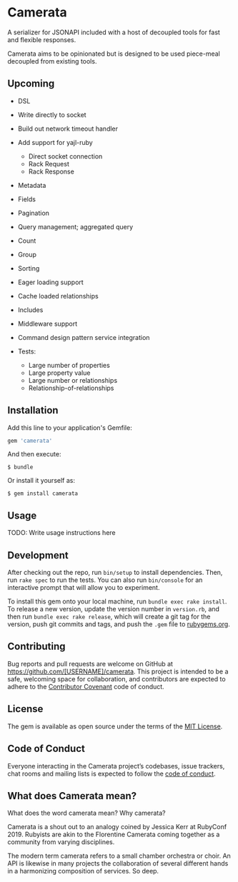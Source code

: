 # Camerata

A serializer for JSONAPI included with a host of decoupled tools for fast and flexible responses.  

Camerata aims to be opinionated but is designed to be used piece-meal decoupled from existing tools.  


## Upcoming

- DSL
- Write directly to socket
- Build out network timeout handler
- Add support for yajl-ruby
    - Direct socket connection
    - Rack Request
    - Rack Response
- Metadata
- Fields
- Pagination
- Query management; aggregated query
- Count
- Group
- Sorting
- Eager loading support
- Cache loaded relationships
- Includes
- Middleware support
- Command design pattern service integration

- Tests:
    - Large number of properties
    - Large property value
    - Large number or relationships
    - Relationship-of-relationships


## Installation

Add this line to your application's Gemfile:

```ruby
gem 'camerata'
```

And then execute:

    $ bundle

Or install it yourself as:

    $ gem install camerata

## Usage

TODO: Write usage instructions here

## Development

After checking out the repo, run `bin/setup` to install dependencies. Then, run `rake spec` to run the tests. You can also run `bin/console` for an interactive prompt that will allow you to experiment.

To install this gem onto your local machine, run `bundle exec rake install`. To release a new version, update the version number in `version.rb`, and then run `bundle exec rake release`, which will create a git tag for the version, push git commits and tags, and push the `.gem` file to [rubygems.org](https://rubygems.org).

## Contributing

Bug reports and pull requests are welcome on GitHub at https://github.com/[USERNAME]/camerata. This project is intended to be a safe, welcoming space for collaboration, and contributors are expected to adhere to the [Contributor Covenant](http://contributor-covenant.org) code of conduct.

## License

The gem is available as open source under the terms of the [MIT License](https://opensource.org/licenses/MIT).

## Code of Conduct

Everyone interacting in the Camerata project’s codebases, issue trackers, chat rooms and mailing lists is expected to follow the [code of conduct](https://github.com/[USERNAME]/camerata/blob/master/CODE_OF_CONDUCT.md).


## What does Camerata mean?  

What does the word camerata mean?  Why camerata?  

Camerata is a shout out to an analogy coined by Jessica Kerr at RubyConf 2019.  Rubyists are akin to the Florentine Camerata coming together as a community from varying disciplines.  

The modern term camerata refers to a small chamber orchestra or choir.  An API is likewise in many projects the collaboration of several different hands in a harmonizing composition of services.  So deep.  
